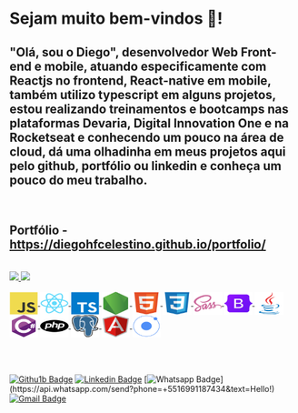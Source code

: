 # Sejam muito bem-vindos 👋!

## "Olá, sou o Diego", desenvolvedor Web Front-end e mobile, atuando especificamente com Reactjs no frontend, React-native em mobile, também utilizo typescript em alguns projetos, estou realizando treinamentos e bootcamps nas plataformas Devaria, Digital Innovation One e na Rocketseat e conhecendo um pouco na área de cloud, dá uma olhadinha em meus projetos aqui pelo github, portfólio ou linkedin e conheça um pouco do meu trabalho.
</br>

## Portfólio - https://diegohfcelestino.github.io/portfolio/

</br>
<div>
  <a href="https://github.com/diegohfcelestino">
  <img height="180em" src="https://github-readme-stats.vercel.app/api?username=diegohfcelestino&show_icons=true&theme=radical&include_all_commits=true&count_private=true"/>
  <img height="180em" src="https://github-readme-stats.vercel.app/api/top-langs/?username=diegohfcelestino&layout=compact&langs_count=12&theme=radical"/>
</div>

  
<div style="display: inline_block"><br>
 
  <img align="center" alt="Diego-javascript" height="40" width="50" src="https://github.com/devicons/devicon/blob/master/icons/javascript/javascript-original.svg">
  <img align="center" alt="Diego-react" height="40" width="50" src="https://github.com/devicons/devicon/blob/master/icons/react/react-original.svg">
  <img align="center" alt="Diego-typescript" height="40" width="50" src="https://github.com/devicons/devicon/blob/master/icons/typescript/typescript-original.svg">
  <img align="center" alt="Diego-nodejs" height="40" width="50" src="https://github.com/devicons/devicon/blob/master/icons/nodejs/nodejs-original.svg">
  <img align="center" alt="Diego-html5" height="40" width="50" src="https://github.com/devicons/devicon/blob/master/icons/html5/html5-original.svg">
  <img align="center" alt="Diego-css" height="40" width="50" src="https://github.com/devicons/devicon/blob/master/icons/css3/css3-original.svg">
  <img align="center" alt="Diego-sass" height="40" width="50" src="https://github.com/devicons/devicon/blob/master/icons/sass/sass-original.svg">
  <img align="center" alt="Diego-bootstrap" height="40" width="50" src="https://github.com/devicons/devicon/blob/master/icons/bootstrap/bootstrap-original.svg">
  <img align="center" alt="Diego-java" height="40" width="50" src="https://github.com/devicons/devicon/blob/master/icons/java/java-original.svg">
  <img align="center" alt="Diego-csharp" height="40" width="50" src="https://github.com/devicons/devicon/blob/master/icons/csharp/csharp-original.svg">
  <img align="center" alt="Diego-php" height="40" width="50" src="https://github.com/devicons/devicon/blob/master/icons/php/php-plain.svg">
  <img align="center" alt="Diego-postgresql" height="40" width="50" src="https://github.com/devicons/devicon/blob/master/icons/postgresql/postgresql-original.svg">
  <img align="center" alt="Diego-angular" height="40" width="50" src="https://github.com/devicons/devicon/blob/master/icons/angularjs/angularjs-original.svg">
  <img align="center" alt="Diego-ionic" height="40" width="50" src="https://github.com/devicons/devicon/blob/master/icons/ionic/ionic-original.svg">
  
  
  
  
  
 
</div>
  
</br>
</br>
</br>



[![Githu1b Badge](https://img.shields.io/badge/-Github-000?style=flat-square&logo=Github&logoColor=white&link=link_do_seu_perfil_no_github)](https://github.com/diegohfcelestino)
[![Linkedin Badge](https://img.shields.io/badge/-LinkedIn-blue?style=flat-square&logo=Linkedin&logoColor=white&link=https://www.linkedin.com/in/diegohfcelestino/)](https://www.linkedin.com/in/diegohfcelestino/)
[![Whatsapp Badge](https://img.shields.io/badge/-Whatsapp-4CA143?style=flat-square&labelColor=4CA143&logo=whatsapp&logoColor=white&link=https://api.whatsapp.com/send?phone=+5516991187434&text=Hello!)](https://api.whatsapp.com/send?phone=+5516991187434&text=Hello!)
[![Gmail Badge](https://img.shields.io/badge/-Gmail-c14438?style=flat-square&logo=Gmail&logoColor=white&link=mailto:diegohfcelestino@gmail.com)](mailto:diegohfcelestino@gmail.com)

  

